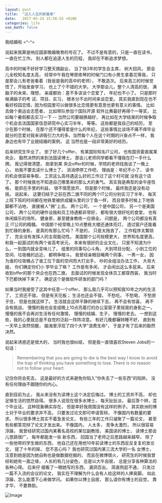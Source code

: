 ```yaml
---
layout: post
title:  "迈入人生的新篇章"
date:   2017-05-24 15:56:55 +0100
categories: life
use_math: false
---
```


我结婚啦 =^-^=

说起来我算是响应国家晚婚晚育的号召了。 不过不是有意的，只是一直在读书，一直在忙工作。 别人都在追逐人生的历程， 我却在不断追求梦想。

高中的时候不好好学习整天搞副业， 当了快3年的学生会主席， 树大招风， 那会儿全校知名度太高， 经常中午我在琴房练琴的时候门口有小男生拿着花等我， 只是那会儿有老爸看着（我爸是我的高中的老师）， 不敢造次。
后来高三的时候觉悟了，开始发奋学习， 也上了个不错的大学。 大学那会儿，整个人清高的很， 满脑子的未来、理想， 亲戚都劝：差不多该谈个恋爱了， 年纪也不小了。 只是那时候满脑子的考
试、项目、实习， 根本分不出时间来谈恋爱。 其实我直到现在也不看好校园恋情，因为校园里可以做很多比恋情更有意思也更有意义的事情。 比如去做个奥运会志愿者， 比如带队参加个国际开源
软件比赛最好再得个一等奖， 比如每个暑假都去实习一下 -- 当然公司要越换越好， 再比如在大学结束的时候争取个机会去法国国家信息研究中心实习半年， 等等。 这些都是我自己的经历， 至
少在那个时候， 在那个还不懂得爱是什么的年纪， 这些事情比谈场不痛不痒毕业就分的恋爱对我来讲吸引力大的多。当然每个人在这个时期的兴奋点不一样， 我身边也有毕了业就结婚的案例， 这
当然也是一段非常美好的经历。

后来研究生毕业了， 拒了好几个offer， 有某国际知名IT公司， 也有国资委直属某央企， 毅然决然的来到法国读博士。 那会儿老师同学都看不懂我在打一手什么牌。 我记得很清楚， 刚拿到某
央企offer的时候，学院的老师找我谈了一晚上心， 劝我不要去读什么博士了， 消消停停工作吧， 理由是：年纪不小了， 读书的机会很容易争取， 工资这么高待遇这么好的工作过了这个村可就
没有这个店了。 那个时候我也不知道自己哪里来的那么大的勇气。 其实我是典型的金牛座性格， 能抓在手里的利益， 很不情愿放开。 但是那个时候， 最终我还是没有动摇。 说起来，
这要归结于之前在西二旗不同的两个IT公司分别实习了半年， 每天上班下班的时间都在地铁里被挤成罐头里的沙丁鱼一样， 而且很多时候上下地铁脚都不沾地， 直接被人"拥"上去。 两个公司， 一
个是中国公司， 另一个是美国公司， 两个公司的硬件设施和员工待遇都非常好， 都有很大很好吃的食堂， 也有休闲娱乐的场所， 健身房，甚至健身教练一应俱全。 问题是， 两个公司都没有真正
IT公司的精髓。 中国那个经常晚上10点整栋大楼还通体亮灯， 透过窗户还能看到忙碌的身影， 是真的有那么忙吗？ 不是的， 只是太拖沓了， 工作程序太繁琐了， 完全没有发挥人的主观能动性。
美国那个公司规模更大， 世界知名度更高， 和我一起面试的有两个省高考状元， 本来有很好的企业文化， 只是不知道为什么，一到国内就全变味儿了， 组里的同事勾心斗角， 大到项目分配，
小到工位的空间、垃圾桶的远近， 都明争暗斗。 我曾经亲眼目睹两个同事， 一男一女， 因为谁的垃圾桶占了谁工位下面的空间而大打出手， 吵的全组没办法工作， 大哥大姐， 你们确定你们小
学毕业了嘛？ 工作是有多闲， 才会闲出这么多屁来。 后来收到offer的那个央企也在西二旗， 去面试的时候发现全体员工都穿西装， 我当时下巴都快掉下来了， 确定这个是做软件研发的部门吗？

如果当时我接受了这其中任意一个offer， 那么我几乎可以预知我10年之内的生活了， 工资还不错， 但是有天花板； 生活也还会不错， 不愁吃， 不愁喝， 不愁房子住， 但是也就这样了。
生活就会这样平静的继续下去， 再不会有惊喜， 再不会有挑战， 慢慢的我也会变成晚上10点亮着灯的办公室窗子里摇晃的身影之一， 慢慢的我不会再对生活有任何激情， 慢慢的结婚、生子，
慢慢的老去。 一想到这些，我的心里就总是不自觉的泛起一阵阵凉意。 有好几晚都辗转睡不好， 直到有一天早上突然惊醒， 脑海里浮现了四个大字"浪费生命"， 于是才有了后来的毅然决然。

说起来诱惑还是很大的， 当时我也很纠结， 但是我一直很喜欢Steven Jobs的一句话：

> Remembering that you are going to die is the best way I know to avoid the trap of thinking you have something to lose. There is no reason not to follow your heart.

记住你将会死去， 这是最好的方式来避免你陷入"你失去了一些东西"的陷阱。 没有任何理由不跟随你的内心。

直到目前为止， 我从来没有为读博士这个决定后悔过。 博士的工资并不高， 却也足够生活的悠然自得。 很多人说现在很多水博士， 每天扯扯淡， 最后答个辨，混个毕业证。 这种现象确实存在，
但是幸好我周围没有这样的例子。 其实欧洲的博士对于毕业的要求并不高， 只要发过论文即可申请答辩， 不像国内有数量的要求。 所以很多博士其实不着急发论文， 有些三年的工作只凝聚了一篇论文，
甚至有些都答完辩了论文才发出来。 不像国内， 人太多， 竞争太激烈， 所以很容易浮躁， 我曾经研究过国内某著名高校的某位副教授， 美国读的博士， 读博士那会儿思路很广， 每年都能发一些
新东西， 回国当了老师之后思路越来越窄， 除了一些他带的学生做的东西， 他自己还在用他10年前读博士的东西反反复复的发论文， 搓了十年的屎， 您不恶心吗？ 我也研究过国内某三流大学的一名
女博士， 注意到她是因为她自称也是做数据挖掘的， 而且在微博很火， 研究生的时候我曾经和她有一面之缘， 人长的有几分姿色， 总是以大牛自居， 总是分享各种算法的各种心得。 后来仔
细看了一眼她写的东西， 漏洞百出， 简直狗屁不通， 只发过一篇不入流的会议的论文， 我实在不理解为什么会有人给这样的人捧臭脚。 如此浮躁，怎么能潜下心来做学问。 如果你以博士自居， 那么请你有博士的自觉， 靠才华， 不要靠脸。









![Image](https://octodex.github.com/images/kimonotocat.png)